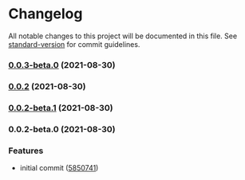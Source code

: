# Changelog

All notable changes to this project will be documented in this file. See [standard-version](https://github.com/conventional-changelog/standard-version) for commit guidelines.

### [0.0.3-beta.0](https://github.com/gracefullight/release-test/compare/v0.0.2...v0.0.3-beta.0) (2021-08-30)

### [0.0.2](https://github.com/gracefullight/release-test/compare/v0.0.2-beta.1...v0.0.2) (2021-08-30)

### [0.0.2-beta.1](https://github.com/gracefullight/release-test/compare/v0.0.2-beta.0...v0.0.2-beta.1) (2021-08-30)

### 0.0.2-beta.0 (2021-08-30)


### Features

* initial commit ([5850741](https://github.com/gracefullight/release-test/commit/585074195ede6833930fc138b1670304333aca91))
